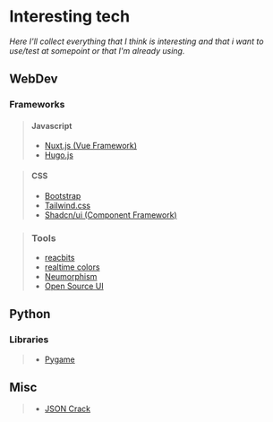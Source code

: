 # Interesting tech

*Here I'll collect everything that I think is interesting and that i want to use/test at somepoint or that I'm already using.*

## WebDev

### Frameworks

> #### Javascript
> - [Nuxt.js (Vue Framework)](https://nuxt.com/)
> - [Hugo.js](https://gohugo.io/)

> #### CSS
> - [Bootstrap](https://getbootstrap.com/)
> - [Tailwind.css](https://tailwindcss.com/)
> - [Shadcn/ui (Component Framework)](https://ui.shadcn.com/)

> ### Tools
> - [reacbits](https://www.reactbits.dev/)
> - [realtime colors](https://www.realtimecolors.com/?colors=050315-fbfbfe-2f27ce-dedcff-433bff&fonts=Inter-Inter)
> - [Neumorphism](https://neumorphism.io/#e0e0e0)
> - [Open Source UI](https://uiverse.io/)

## Python

### Libraries
> - [Pygame](https://www.pygame.org/news)


## Misc

> - [JSON Crack](https://github.com/AykutSarac/jsoncrack-vscode)
